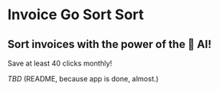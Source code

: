 # Invoice Go Sort Sort

## Sort invoices with the power of the 🧠 AI!

Save at least 40 clicks monthly!

*TBD* (README, because app is done, almost.)